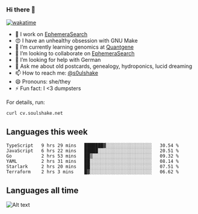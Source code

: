 ### Hi there 👋

[![wakatime](https://wakatime.com/badge/user/08339702-a231-40c4-8838-d449bd2ff951.svg)](https://wakatime.com/@08339702-a231-40c4-8838-d449bd2ff951)

<!--
**soulshake/soulshake** is a ✨ _special_ ✨ repository because its `README.md` (this file) appears on your GitHub profile.

Here are some ideas to get you started:

- 🔭 I’m currently working on ...
- 🌱 I’m currently learning ...
- 👯 I’m looking to collaborate on ...
- 🤔 I’m looking for help with ...
- 💬 Ask me about ...
- 📫 How to reach me: ...
- 😄 Pronouns: ...
- ⚡ Fun fact: ...
-->


- 🔭 I work on [EphemeraSearch](https://www.ephemerasearch.com/)
- 😍 I have an unhealthy obsession with GNU Make
- :dna: I’m currently learning genomics at [Quantgene](https://www.quantgene.com/)
- 👯 I’m looking to collaborate on [EphemeraSearch](https://www.ephemerasearch.com/)
- 🤔 I’m looking for help with German
- 💬 Ask me about old postcards, genealogy, hydroponics, lucid dreaming
- 📫 How to reach me: [@s0ulshake](https://twitter.com/soulshake)
- 😄 Pronouns: she/they
- ⚡ Fun fact: I <3 dumpsters

For details, run:

```
curl cv.soulshake.net
```

## Languages this week

<!--START_SECTION:waka-->

```text
TypeScript   9 hrs 29 mins   ███████▓░░░░░░░░░░░░░░░░░   30.54 %
JavaScript   6 hrs 22 mins   █████░░░░░░░░░░░░░░░░░░░░   20.51 %
Go           2 hrs 53 mins   ██▒░░░░░░░░░░░░░░░░░░░░░░   09.32 %
YAML         2 hrs 31 mins   ██░░░░░░░░░░░░░░░░░░░░░░░   08.14 %
Starlark     2 hrs 20 mins   ██░░░░░░░░░░░░░░░░░░░░░░░   07.51 %
Terraform    2 hrs 3 mins    █▓░░░░░░░░░░░░░░░░░░░░░░░   06.62 %
```

<!--END_SECTION:waka-->

## Languages all time
![Alt text](https://wakatime.com/share/@aj/6aa10b67-a5e9-4fb1-acaf-8692f4385172.svg)
